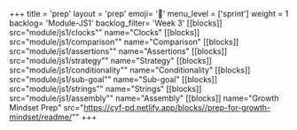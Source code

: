 +++
title = 'prep'
layout = 'prep'
emoji= '📝'
menu_level = ['sprint']
weight = 1
backlog= 'Module-JS1'
backlog_filter= 'Week 3'
[[blocks]]
src="module/js1/clocks""
name="Clocks"
[[blocks]]
src="module/js1/comparison""
name="Comparison"
[[blocks]]
src="module/js1/assertions""
name="Assertions"
[[blocks]]
src="module/js1/strategy""
name="Strategy"
[[blocks]]
src="module/js1/conditionality""
name="Conditionality"
[[blocks]]
src="module/js1/sub-goal""
name="Sub-goal"
[[blocks]]
src="module/js1/strings""
name="Strings"
[[blocks]]
src="module/js1/assembly""
name="Assembly"
[[blocks]]
name="Growth Mindset Prep"
src="https://cyf-pd.netlify.app/blocks//prep-for-growth-mindset/readme/""
+++
